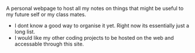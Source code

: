 A personal webpage to host all my notes on things that might be useful to my future self or my class mates.
- I dont know a good way to organise it yet. Right now its essentially just a long list.
- I would like my other coding projects to be hosted on the web and accessable through this site.
